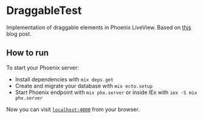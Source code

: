 # DraggableTest

Implementation of draggable elements in Phoenix LiveView. Based on [this](https://www.headway.io/blog/client-side-drag-and-drop-with-phoenix-liveview) blog post.

## How to run

To start your Phoenix server:

* Install dependencies with `mix deps.get`
* Create and migrate your database with `mix ecto.setup`
* Start Phoenix endpoint with `mix phx.server` or inside IEx with `iex -S mix phx.server`

Now you can visit [`localhost:4000`](http://localhost:4000) from your browser.
